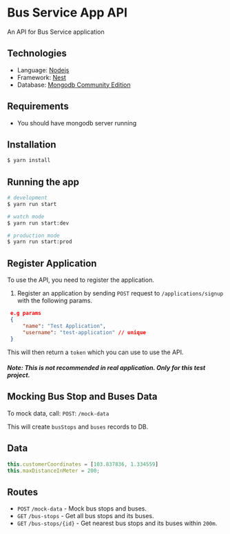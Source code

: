 # Bus Service App API
An API for Bus Service application

## Technologies
* Language: [Nodejs](https://nodejs.org/en/)
* Framework: [Nest](https://github.com/nestjs/nest)
* Database: [Mongodb Community Edition](https://docs.mongodb.com/manual/tutorial/install-mongodb-on-os-x/)

## Requirements
* You should have mongodb server running

## Installation
```bash
$ yarn install
```

## Running the app
```bash
# development
$ yarn run start

# watch mode
$ yarn run start:dev

# production mode
$ yarn run start:prod
```

## Register Application
To use the API, you need to register the application.
1) Register an application by sending `POST` request to `/applications/signup` with the following params.
```json
 e.g params
 {
     "name": "Test Application",
     "username": "test-application" // unique
 }
```

This will then return a `token` which you can use to use the API.
##### Note: This is not recommended in real application. Only for this  test project.

## Mocking Bus Stop and Buses Data 
To mock data, call:
 `POST`: `/mock-data` 

 This will create `busStops` and `buses` records to DB.

 ## Data
 ```javascript
this.customerCoordinates = [103.837836, 1.334559]
this.maxDistanceInMeter = 200;
```

## Routes
* `POST` `/mock-data` - Mock bus stops and buses.
* `GET` `/bus-stops` - Get all bus stops  and its buses.
* `GET` `/bus-stops/{id}` - Get nearest bus stops and its buses within `200m`.
